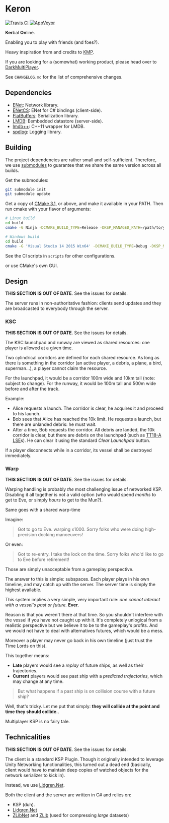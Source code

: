 Keron
=====

 [![Travis CI](https://img.shields.io/travis/KeronTeam/Keron.svg?style=flat-square&label=Linux)](https://travis-ci.org/KeronTeam/Keron/)
 [![AppVeyor](https://img.shields.io/appveyor/ci/gregoire-astruc/keron.svg?style=flat-square&label=Windows)](https://ci.appveyor.com/project/gregoire-astruc/keron)

**Ker**bal **On**line.

Enabling you to play with friends (and foes?).

Heavy inspiration from and credits to [KMP](https://github.com/TehGimp/KerbalMultiPlayer).

If you are looking for a (somewhat) working product, please head over to [DarkMultiPlayer](https://github.com/godarklight/DarkMultiPlayer).


See `CHANGELOG.md` for the list of comprehensive changes.

Dependencies
------------

- [ENet](http://enet.bespin.org/): Network library.
- [ENetCS](https://github.com/KeronTeam/enetcs): ENet for C# bindings (client-side).
- [FlatBuffers](https://github.com/google/flatbuffers): Serialization library.
- [LMDB](http://symas.com/mdb/): Eembedded datastore (server-side).
- [lmdb++](https://github.com/bendiken/lmdbxx): C++11 wrapper for LMDB.
- [spdlog](https://github.com/gregoire-astruc/spdlog): Logging library. 

Building
--------

The project dependencies are rather small and self-sufficient.
Therefore, we use [submodules](http://www.git-scm.com/book/en/v2/Git-Tools-Submodules) to guarantee
that we share the same version across all builds.

Get the submodules:
```sh
git submodule init
git submodule update
```


Get a copy of [CMake 3.1](http://www.cmake.org/download/), or above, and make it available in your PATH.
Then run cmake with your flavor of arguments:
```sh
# Linux build
cd build
cmake -G Ninja -DCMAKE_BUILD_TYPE=Release -DKSP_MANAGED_PATH=/path/to/your/ksp/Managed ..

# Windows build
cd build
cmake -G 'Visual Studio 14 2015 Win64' -DCMAKE_BUILD_TYPE=Debug -DKSP_MANAGED_PATH=C:/Path/To/KSP/Managed ..
```
See the CI scripts in `scripts` for other configurations.

or use CMake's own GUI.

Design
------

**THIS SECTION IS OUT OF DATE**. See the issues for details.

The server runs in non-authoritative fashion:
clients send updates and they are broadcasted to everybody through the server.

### KSC

**THIS SECTION IS OUT OF DATE**. See the issues for details.

The KSC launchpad and runway are viewed as shared resources: one player is allowed at a given time.

Two cylindrical corridors are defined for each shared resource. As long as there is something in the corridor
(an active player, a debris, a plane, a bird, superman...), a player cannot claim the resource.

For the launchpad, it would be a corridor 100m wide and 10km tall (note: subject to change).
For the runway, it would be 100m tall and 500m wide before and after the track.

Example:

* Alice requests a launch. The corridor is clear, he acquires it and proceed to his launch.
* Bob sees that Alice has reached the 10k limit. He requests a launch, but there are unlanded debris: he must wait.
* After a time, Bob requests the corridor. All debris are landed, the 10k corridor is clear,
  but there are debris on the launchpad (such as [TT18-A LSE](http://wiki.kerbalspaceprogram.com/wiki/TT18-A_Launch_Stability_Enhancer)s).
  He can clear it using the standard _Clear Launchpad_ button.

If a player disconnects while in a corridor, its vessel shall be destroyed immediately.

### Warp

**THIS SECTION IS OUT OF DATE**. See the issues for details.

Warping handling is probably _the_ most challenging issue of networked KSP.
Disabling it all together is not a valid option (who would spend _months_ to get to Eve,
or simply _hours_ to get to the Mun?).

Same goes with a shared warp-time

Imagine:
> Got to go to Eve. warping x1000. Sorry folks who were doing high-precision docking manoeuvers!

Or even:
> Got to re-entry. I take the lock on the time. Sorry folks who'd like to go to Eve before retirement!

Those are simply unacceptable from a gameplay perspective.

The answer to this is simple: subspaces. Each player plays in his own timeline, and may catch up with the server.
The server time is simply the highest available.

This system implies a very simple, very important rule: _one cannot interact with a vessel's past or future._ **Ever.**

Reason is that you weren't there at that time.
So you shouldn't interfere with the vessel if you have not caught up with it.
It's completely unlogical from a realistic perspective but we believe it to be to the gameplay's profits.
And we would not have to deal with alternatives futures, which would be a mess.

Moreover a player may never go back in his own timeline (just trust the Time Lords on this).

This together means:

* **Late** players would see a _replay_ of future ships, as well as their trajectories.
* **Current** players would see past ship with a _predicted trajectories_, which may change at any time.

> But what happens if a past ship is on collision course with a future ship?

Well, that's tricky. Let me put that simply: **they will collide at the point and time they should collide.**.

Multiplayer KSP is no fairy tale.

Technicalities
--------------

**THIS SECTION IS OUT OF DATE**. See the issues for details.

The client is a standard KSP Plugin. Though it originally intended to leverage Unity Networking functionalities, this turned out a dead end (basically, client would have to maintain deep copies of watched objects for the network serializer to kick in).

Instead, we use [Lidgren.Net](http://code.google.com/p/lidgren-network-gen3/).

Both the client and the server are written in C# and relies on:

* KSP (duh).
* [Lidgren.Net](http://code.google.com/p/lidgren-network-gen3/)
* [ZLibNet](https://zlibnet.codeplex.com/) and [ZLib](http://zlib.net/) (used for compressing _large_ datasets)
